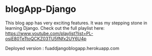 # blogApp-Django
This blog app has very exciting features. It was my stepping stone in learning Django. 
Check out the full playlist here: https://www.youtube.com/playlist?list=PL-osiE80TeTtoQCKZ03TU5fNfx2UY6U4p

Deployed version : fuaddjangoblogapp.herokuapp.com